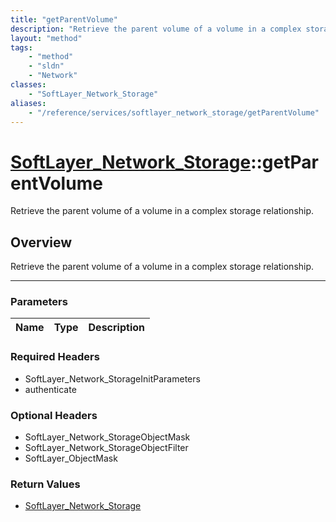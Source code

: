 ```yaml
---
title: "getParentVolume"
description: "Retrieve the parent volume of a volume in a complex storage relationship."
layout: "method"
tags:
    - "method"
    - "sldn"
    - "Network"
classes:
    - "SoftLayer_Network_Storage"
aliases:
    - "/reference/services/softlayer_network_storage/getParentVolume"
---
```

# [SoftLayer_Network_Storage](/reference/services/SoftLayer_Network_Storage)::getParentVolume


Retrieve the parent volume of a volume in a complex storage relationship.


## Overview 
Retrieve the parent volume of a volume in a complex storage relationship.

-----

### Parameters 
|Name | Type | Description |
| --- | --- | --- |


### Required Headers
* SoftLayer_Network_StorageInitParameters
* authenticate


### Optional Headers
* SoftLayer_Network_StorageObjectMask
* SoftLayer_Network_StorageObjectFilter
* SoftLayer_ObjectMask

### Return Values
* <a href='/reference/datatypes/SoftLayer_Network_Storage'>SoftLayer_Network_Storage </a>




